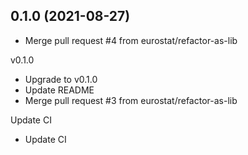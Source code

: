 ## **0.1.0** (2021-08-27)  
  
- Merge pull request #4 from eurostat/refactor-as-lib

v0.1.0  
- Upgrade to v0.1.0  
- Update README  
- Merge pull request #3 from eurostat/refactor-as-lib

Update CI  
- Update CI    
  
